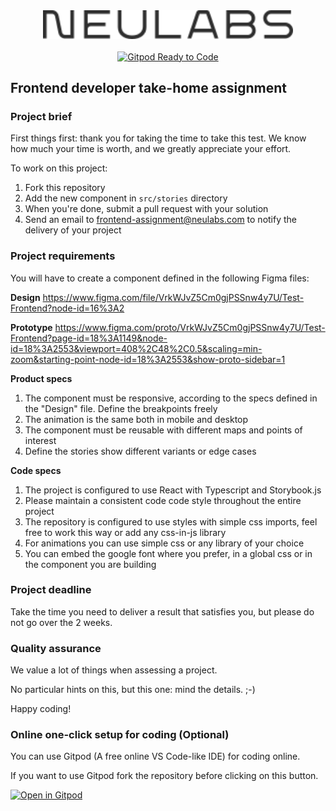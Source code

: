 <div align="center">
    <img src="./logo.svg" alt="frontend-assignment" width="400">
  <br><br>
  <a href="https://gitpod.io/from-referrer/">
    <img src="https://img.shields.io/badge/Gitpod-Ready--to--Code-blue?logo=gitpod" alt="Gitpod Ready to Code">
  </a>
</div>

## Frontend developer take-home assignment

### Project brief

First things first: thank you for taking the time to take this test.
We know how much your time is worth, and we greatly
appreciate your effort.

To work on this project:

1.  Fork this repository
2.  Add the new component in `src/stories` directory
3.  When you're done, submit a pull request with your solution
4.  Send an email to frontend-assignment@neulabs.com to notify the delivery of your project

### Project requirements

You will have to create a component defined in the following Figma files:

**Design**
https://www.figma.com/file/VrkWJvZ5Cm0gjPSSnw4y7U/Test-Frontend?node-id=16%3A2

**Prototype**
https://www.figma.com/proto/VrkWJvZ5Cm0gjPSSnw4y7U/Test-Frontend?page-id=18%3A1149&node-id=18%3A2553&viewport=408%2C48%2C0.5&scaling=min-zoom&starting-point-node-id=18%3A2553&show-proto-sidebar=1

**Product specs**

1. The component must be responsive, according to the specs defined in the "Design" file. Define the breakpoints freely
1. The animation is the same both in mobile and desktop
1. The component must be reusable with different maps and points of interest
1. Define the stories show different variants or edge cases

**Code specs**

1. The project is configured to use React with Typescript and Storybook.js
1. Please maintain a consistent code code style throughout the entire project
1. The repository is configured to use styles with simple css imports, feel free to work this way or add any css-in-js library
1. For animations you can use simple css or any library of your choice
1. You can embed the google font where you prefer, in a global css or in the component you are building

### Project deadline

Take the time you need to deliver a result that satisfies you, but please do not go over the 2 weeks.

### Quality assurance

We value a lot of things when assessing a project.

No particular hints on this, but this one: mind the details. ;-)

Happy coding!

### Online one-click setup for coding (Optional)

You can use Gitpod (A free online VS Code-like IDE) for coding online.

If you want to use Gitpod fork the repository before clicking on this button.

[![Open in Gitpod](https://gitpod.io/button/open-in-gitpod.svg)](https://gitpod.io/from-referrer/)